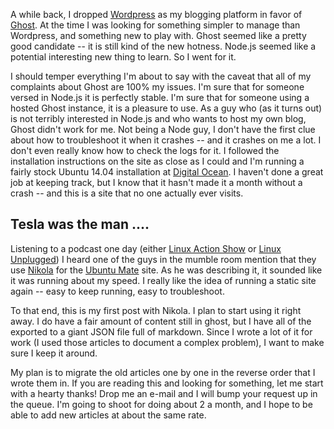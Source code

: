 <!--
.. title: Giving up the Ghost
.. slug: giving-up-the-ghost
.. date: 2015-01-10 11:34:43 UTC-05:00
.. tags: Nikola, Ghost
.. link:
.. description: Ditching Ghost
.. type: text
-->

A while back, I dropped [Wordpress](http://www.wordpress.org) as my blogging platform in favor of [Ghost](http://www.ghost.org). At the time I was looking for something simpler
to manage than Wordpress, and something new to play with. Ghost seemed like a pretty good candidate -- it is still kind of the new hotness. Node.js seemed like a potential
interesting new thing to learn. So I went for it.

<!-- TEASER_END -->

I should temper everything I'm about to say with the caveat that all of my complaints about Ghost are 100% my issues. I'm sure that for someone versed in Node.js it is
perfectly stable. I'm sure that for someone using a hosted Ghost instance, it is a pleasure to use. As a guy who (as it turns out) is not terribly interested in Node.js and
who wants to host my own blog, Ghost didn't work for me. Not being a Node guy, I don't have the first clue about how to troubleshoot it when it crashes -- and it crashes on
me a lot. I don't even really know how to check the logs for it. I followed the installation instructions on the site as close as I could and I'm running a fairly stock
Ubuntu 14.04 installation at [Digital Ocean](https://www.digitalocean.com/?refcode=18b80ab28634). I haven't done a great job at keeping track, but I know that it hasn't
made it a month without a crash -- and this is a site that no one actually ever visits.

## Tesla was the man ....

Listening to a podcast one day (either [Linux Action Show](http://www.jupiterbroadcasting.com/show/linuxactionshow/) or [Linux Unplugged](http://www.jupiterbroadcasting.com/show/linuxun/))
I heard one of the guys in the mumble room mention that they use [Nikola](http://www.getnikola.com) for the [Ubuntu Mate](http://www.ubuntu-mate.org) site. As he was
describing it, it sounded like it was running about my speed. I really like the idea of running a static site again -- easy to keep running, easy to troubleshoot.

To that end, this is my first post with Nikola. I plan to start using it right away. I do have a fair amount of content still in ghost, but I have all of the exported to a
giant JSON file full of markdown. Since I wrote a lot of it for work (I used those articles to document a complex problem), I want to make sure I keep it around.

My plan is to migrate the old articles one by one in the reverse order that I wrote them in. If you are reading this and looking for something, let me start with a hearty thanks!
Drop me an e-mail and I will bump your request up in the queue. I'm going to shoot for doing about 2 a month, and I hope to be able to add new articles at about the same rate.
